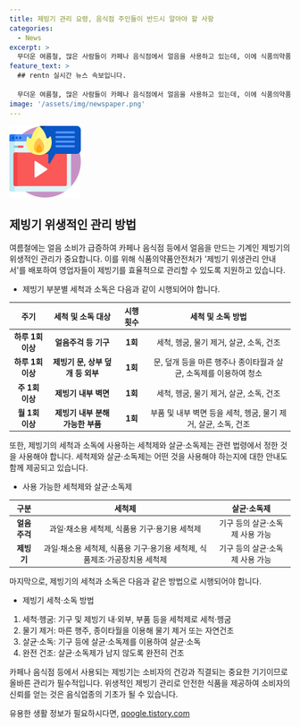 ```yaml
---
title: 제빙기 관리 요령, 음식점 주인들이 반드시 알아야 할 사항
categories:
  - News
excerpt: >
  무더운 여름철, 많은 사람들이 카페나 음식점에서 얼음을 사용하고 있는데, 이에 식품의약품안전처가 제빙기 위생을 중요시하고 있다. 제빙기를 올바르게 관리하기 위해 주기적인 세척, 살균, 소독이 필요하며, 세척제와 살균제에 대한 규정을 준수해야 한다. 또한, 제빙기 세척과 소독 방법에 대해 자세히 알아보고, 안전하게 사용하는 방법을 익히는 것이 중요하다. (단어 수: 85, 문자 수: 527)
feature_text: >
  ## rentn 실시간 뉴스 속보입니다.

  무더운 여름철, 많은 사람들이 카페나 음식점에서 얼음을 사용하고 있는데, 이에 식품의약품안전처가 제빙기 위생을 중요시하고 있다. 제빙기를 올바르게 관리하기 위해 주기적인 세척, 살균, 소독이 필요하며, 세척제와 살균제에 대한 규정을 준수해야 한다. 또한, 제빙기 세척과 소독 방법에 대해 자세히 알아보고, 안전하게 사용하는 방법을 익히는 것이 중요하다. (단어 수: 85, 문자 수: 527)
image: '/assets/img/newspaper.png'
---
```


<p><img src="/assets/img/news.png" alt="rentncar 속보" /></p>

<h2 data-ke-size="size26">제빙기 위생적인 관리 방법</h2>

<p data-ke-size="size16">여름철에는 얼음 소비가 급증하여 카페나 음식점 등에서 얼음을 만드는 기계인 제빙기의 위생적인 관리가 중요합니다. 이를 위해 식품의약품안전처가 '제빙기 위생관리 안내서'를 배포하여 영업자들이 제빙기를 효율적으로 관리할 수 있도록 지원하고 있습니다.</p>

<ul>
<li>제빙기 부분별 세척과 소독은 다음과 같이 시행되어야 합니다.</li>
</ul>

<table>
<thead>
<tr>
<th style="text-align: center;">주기</th>
<th style="text-align: center;">세척 및 소독 대상</th>
<th style="text-align: center;">시행 횟수</th>
<th style="text-align: center;">세척 및 소독 방법</th>
</tr>
</thead>
<tbody>
<tr>
<td style="text-align: center;"><b>하루 1회 이상</b></td>
<td style="text-align: center;"><b>얼음주걱 등 기구</b></td>
<td style="text-align: center;"><b>1회</b></td>
<td style="text-align: center;">세척, 헹굼, 물기 제거, 살균, 소독, 건조</td>
</tr>
<tr>
<td style="text-align: center;"><b>하루 1회 이상</b></td>
<td style="text-align: center;"><b>제빙기 문, 상부 덮개 등 외부</b></td>
<td style="text-align: center;"><b>1회</b></td>
<td style="text-align: center;">문, 덮개 등을 마른 행주나 종이타월과 살균, 소독제를 이용하여 청소</td>
</tr>
<tr>
<td style="text-align: center;"><b>주 1회 이상</b></td>
<td style="text-align: center;"><b>제빙기 내부 벽면</b></td>
<td style="text-align: center;"><b>1회</b></td>
<td style="text-align: center;">세척, 헹굼, 물기 제거, 살균, 소독, 건조</td>
</tr>
<tr>
<td style="text-align: center;"><b>월 1회 이상</b></td>
<td style="text-align: center;"><b>제빙기 내부 분해 가능한 부품</b></td>
<td style="text-align: center;"><b>1회</b></td>
<td style="text-align: center;">부품 및 내부 벽면 등을 세척, 헹굼, 물기 제거, 살균, 소독, 건조</td>
</tr>
</tbody>
</table>

<p data-ke-size="size16">또한, 제빙기의 세척과 소독에 사용하는 세척제와 살균·소독제는 관련 법령에서 정한 것을 사용해야 합니다. 세척제와 살균·소독제는 어떤 것을 사용해야 하는지에 대한 안내도 함께 제공되고 있습니다.</p>

<ul>
<li>사용 가능한 세척제와 살균·소독제</li>
</ul>

<table>
<thead>
<tr>
<th style="text-align: center;">구분</th>
<th style="text-align: center;">세척제</th>
<th style="text-align: center;">살균·소독제</th>
</tr>
</thead>
<tbody>
<tr>
<td style="text-align: center;"><b>얼음주걱</b></td>
<td style="text-align: center;">과일·채소용 세척제, 식품용 기구·용기용 세척제</td>
<td style="text-align: center;">기구 등의 살균·소독제 사용 가능</td>
</tr>
<tr>
<td style="text-align: center;"><b>제빙기</b></td>
<td style="text-align: center;">과일·채소용 세척제, 식품용 기구·용기용 세척제, 식품제조·가공장치용 세척제</td>
<td style="text-align: center;">기구 등의 살균·소독제 사용 가능</td>
</tr>
</tbody>
</table>

<p data-ke-size="size16">마지막으로, 제빙기의 세척과 소독은 다음과 같은 방법으로 시행되어야 합니다.</p>

<ul>
<li>제빙기 세척·소독 방법</li>
</ul>

<ol>
<li>세척·헹굼: 기구 및 제빙기 내·외부, 부품 등을 세척제로 세척·헹굼</li>
<li>물기 제거: 마른 행주, 종이타월을 이용해 물기 제거 또는 자연건조</li>
<li>살균·소독: 기구 등에 살균·소독제를 이용하여 살균·소독</li>
<li>완전 건조: 살균·소독제가 남지 않도록 완전히 건조</li>
</ol>

<p data-ke-size="size16">카페나 음식점 등에서 사용되는 제빙기는 소비자의 건강과 직결되는 중요한 기기이므로 올바른 관리가 필수적입니다. 위생적인 제빙기 관리로 안전한 식품을 제공하여 소비자의 신뢰를 얻는 것은 음식업종의 기초가 될 수 있습니다.</p>
유용한 생활 정보가 필요하시다면, <a href="https://qoogle.tistory.com" rel="dofollow">qoogle.tistory.com</a>


